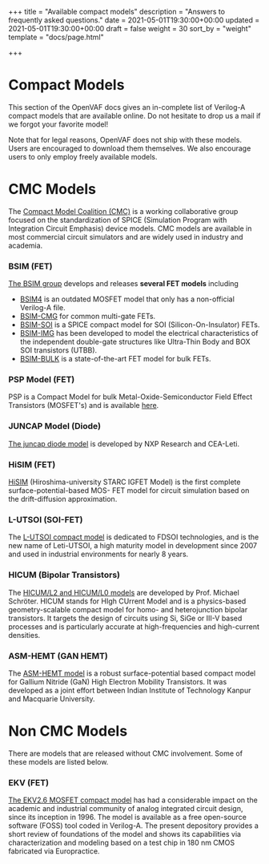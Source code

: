 +++
title = "Available compact models"
description = "Answers to frequently asked questions."
date = 2021-05-01T19:30:00+00:00
updated = 2021-05-01T19:30:00+00:00
draft = false
weight = 30
sort_by = "weight"
template = "docs/page.html"

+++

# Compact Models

This section of the OpenVAF docs gives an in-complete list of Verilog-A compact models that are available online. 
Do not hesitate to drop us a mail if we forgot your favorite model!

Note that for legal reasons, OpenVAF does not ship with these models. Users are encouraged to download them themselves. 
We also encourage users to only employ freely available models. 

# CMC Models

The [Compact Model Coalition (CMC)](https://si2.org/cmc/) is a working collaborative group focused on the standardization of SPICE (Simulation Program with Integration Circuit Emphasis) device models. 
CMC models are available in most commercial circuit simulators and are widely used in industry and academia.

### BSIM (FET)

[The BSIM group](http://bsim.berkeley.edu/) develops and releases **several FET models** including 

* [BSIM4](https://github.com/cogenda/VA-BSIM48) is an outdated MOSFET model that only has a non-official Verilog-A file.
* [BSIM-CMG](https://bsim.berkeley.edu/models/bsimcmg/) for common multi-gate FETs.
* [BSIM-SOI](https://bsim.berkeley.edu/models/bsimsoi/) is a SPICE compact model for SOI (Silicon-On-Insulator) FETs.
* [BSIM-IMG](https://bsim.berkeley.edu/models/bsimimg/) has been developed to model the electrical characteristics of the independent double-gate structures like Ultra-Thin Body and BOX SOI transistors (UTBB).
* [BSIM-BULK](https://bsim.berkeley.edu/models/bsimbulk/) is a state-of-the-art FET model for bulk FETs.

### PSP Model (FET)

PSP is a Compact Model for bulk Metal-Oxide-Semiconductor Field Effect Transistors (MOSFET's) and is available [here](https://www.cea.fr/cea-tech/leti/pspsupport/CurrentRelease).

### JUNCAP Model (Diode)

[The juncap diode model](https://www.cea.fr/cea-tech/leti/pspsupport/Pages/Welcome.aspx) is developed by NXP Research and CEA-Leti. 

### HiSIM (FET)

[HiSIM](https://www.hisim.hiroshima-u.ac.jp/cgi/HiSIM2/public_release.cgi) (Hiroshima-university STARC IGFET Model) is the first complete surface-potential-based MOS-
FET model for circuit simulation based on the drift-diffusion approximation.

### L-UTSOI (SOI-FET)

The [L-UTSOI compact model](https://www.cea.fr/cea-tech/leti/l-utsoisupport) is dedicated to FDSOI technologies, and is the new name of Leti-UTSOI, a high maturity model in development since 2007 and used in industrial environments for nearly 8 years.

### HICUM (Bipolar Transistors)

The [HICUM/L2 and HICUM/L0 models](https://www.iee.et.tu-dresden.de/iee/eb/hic_new/hic_intro.html) are developed by Prof. Michael Schröter. 
HICUM stands for HIgh CUrrent Model and is a physics-based geometry-scalable compact model for homo- and heterojunction bipolar transistors. It targets the design of circuits using Si, SiGe or III-V based processes and is particularly accurate at high-frequencies and high-current densities.

### ASM-HEMT (GAN HEMT)

The [ASM-HEMT model](https://iitk.ac.in/asm/) is a robust surface-potential based compact model for Gallium Nitride (GaN) High Electron Mobility Transistors. It was developed as a joint effort between Indian Institute of Technology Kanpur and Macquarie University.



# Non CMC Models

There are models that are released without CMC involvement. Some of these models are listed below.

### EKV (FET)

[The EKV2.6 MOSFET compact model](https://github.com/ekv26/model) has had a considerable impact on the academic and industrial community of analog integrated circuit design, since its inception in 1996. The model is available as a free open-source software (FOSS) tool coded in Verilog-A. The present depository provides a short review of foundations of the model and shows its capabilities via characterization and modeling based on a test chip in 180 nm CMOS fabricated via Europractice.



